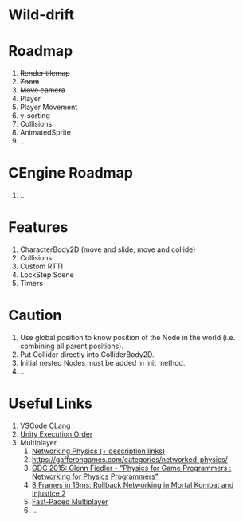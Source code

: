 # Wild-drift

# Roadmap

1. ~~Render tilemap~~
1. ~~Zoom~~
1. ~~Move camera~~
1. Player
1. Player Movement
1. y-sorting
1. Collisions
1. AnimatedSprite
1. ...

# CEngine Roadmap

1. ...

# Features

1. CharacterBody2D (move and slide, move and collide)
1. Collisions
1. Custom RTTI
1. LockStep Scene
1. Timers

# Caution

1. Use global position to know position of the Node in the world (i.e. combining all parent positions).
1. Put Collider directly into ColliderBody2D.
1. Initial nested Nodes must be added in Init method.
1. ...

# Useful Links

1. [VSCode CLang](https://code.visualstudio.com/docs/cpp/config-clang-mac)
1. [Unity Execution Order](https://docs.unity3d.com/Manual/ExecutionOrder.html)
1. Multiplayer
    1. [Networking Physics (+ description links)](https://www.youtube.com/watch?v=9OjIDko1uzc)
    1. https://gafferongames.com/categories/networked-physics/
    1. [GDC 2015: Glenn Fiedler - "Physics for Game Programmers : Networking for Physics Programmers"](https://archive.org/details/GDC2015Fiedler)
    1. [8 Frames in 16ms: Rollback Networking in Mortal Kombat and Injustice 2](https://www.youtube.com/watch?v=7jb0FOcImdg)
    1. [Fast-Paced Multiplayer](https://www.gabrielgambetta.com/client-server-game-architecture.html)
    1. ...
